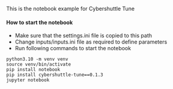 This is the notebook example for Cybershuttle Tune

#### How to start the notebook

* Make sure that the settings.ini file is copied to this path
* Change inputs/inputs.ini file as required to define parameters
* Run following commands to start the notebook
```
python3.10 -m venv venv
source venv/bin/activate
pip install notebook
pip install cybershuttle-tune==0.1.3
jupyter notebook
```